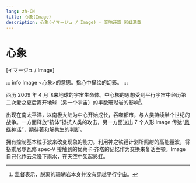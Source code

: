 ```yaml
---
lang: zh-CN
title: 心象(Image)
description: 心象(イマージュ / Image) - 交响诗篇 彩虹满载
---
```


# 心象

[イマージュ / Image]

::: info Image
<心象>的意思。指心中描绘的幻影。
:::

西历 2009 年 4 月飞来地球的宇宙生命体。中心核的思想受到平行宇宙中经历第二次爱之夏后离开地球（另一个宇宙）的半数珊瑚岩的影响[^1]。

[^1]: 监督表示，脱离的珊瑚岩本身并没有穿越平行宇宙。

出现在南太平洋，以南极大陆为中心开始成长，吞噬都市，与人类持续半个世纪的战争。一方面释放“抗体”抵抗人类的攻击，另一方面送出 7 个人形 Image 传达“[凤蝶神话](./AGEHA_Myth.md)”，期待著和解共生的判断。

拥有控制基本粒子波来改变现象的能力。利用神之铁锤计划所照射的高能量波，将搭乘尼尔瓦修 spec-V 接触到的优莱卡·齐塔的记忆作为交换来复活兰顿。Image 自己化作云朵降下雨水，在天空中架起彩虹。
